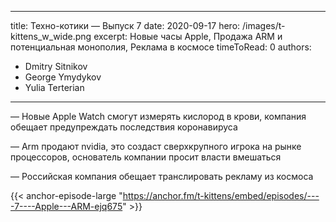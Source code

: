 
---
title: Техно-котики — Выпуск 7
date: 2020-09-17
hero: /images/t-kittens_w_wide.png
excerpt: Новые часы Apple, Продажа ARM и потенциальная монополия, Реклама в космосе
timeToRead: 0
authors:
  - Dmitry Sitnikov
  - George Ymydykov
  - Yulia Terterian
---

— Новые Apple Watch смогут измерять кислород в крови, компания обещает предупреждать последствия коронавируса

— Arm продают nvidia, это создаст сверхкрупного игрока на рынке процессоров, основатель компании просит власти вмешаться 

— Российская компания обещает транслировать рекламу из космоса


{{< anchor-episode-large "https://anchor.fm/t-kittens/embed/episodes/----7----Apple---ARM-ejq675" >}}
